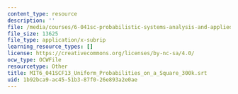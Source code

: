 ```yaml
---
content_type: resource
description: ''
file: /media/courses/6-041sc-probabilistic-systems-analysis-and-applied-probability-fall-2013/1b92bca9ac4551b387f026e893a2e0ae_MIT6_041SCF13_Uniform_Probabilities_on_a_Square_300k.vtt
file_size: 13625
file_type: application/x-subrip
learning_resource_types: []
license: https://creativecommons.org/licenses/by-nc-sa/4.0/
ocw_type: OCWFile
resourcetype: Other
title: MIT6_041SCF13_Uniform_Probabilities_on_a_Square_300k.srt
uid: 1b92bca9-ac45-51b3-87f0-26e893a2e0ae
---
```


